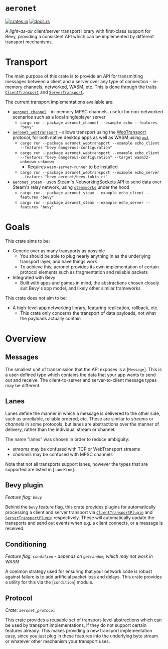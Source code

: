 # `aeronet`

[![crates.io](https://img.shields.io/crates/v/aeronet.svg)](https://crates.io/crates/aeronet)
[![docs.rs](https://img.shields.io/docsrs/aeronet)](https://docs.rs/aeronet)

A *light-as-air* client/server transport library with first-class support for Bevy, providing a
consistent API which can be implemented by different transport mechanisms.

# Transport

The main purpose of this crate is to provide an API for transmitting messages between a client and
a server over any type of connection - in-memory channels, networked, WASM, etc. This is done
through the traits [`ClientTransport`] and [`ServerTransport`].

The current transport implementations available are:
* [`aeronet_channel`](https://docs.rs/aeronet_channel) - in-memory MPSC channels, useful for
  non-networked scenarios such as a local singleplayer server
  * `cargo run --package aeronet_channel --example echo --features "bevy"`
* [`aeronet_webtransport`](https://docs.rs/aeronet_webtransport) - allows transport using the
  [WebTransport](https://www.w3.org/TR/webtransport/) protocol, for both native desktop apps as well
  as WASM using [`xwt`](https://docs.rs/xwt)
  * `cargo run --package aeronet_webtransport --example echo_client --features "bevy dangerous-configuration"`
  * `cargo run --package aeronet_webtransport --example echo_client --features "bevy dangerous-configuration" --target wasm32-unknown-unknown`
    * Requires `wasm-server-runner` to be installed
  * `cargo run --package aeronet_webtransport --example echo_server --features "bevy aeronet/bevy-tokio-rt"`
* [`aeronet_steam`](https://docs.rs/aeronet_steam) - uses Steam's
  [NetworkingSockets](https://partner.steamgames.com/doc/api/ISteamNetworkingSockets) API to send
  data over Steam's relay network, using [`steamworks`](https://docs.rs/steamworks) under the hood
  * `cargo run --package aeronet_steam --example echo_client --features "bevy"`
  * `cargo run --package aeronet_steam --example echo_server --features "bevy"`

# Goals

This crate aims to be:
* Generic over as many transports as possible
  * You should be able to plug nearly anything in as the underlying transport layer, and have things
    work
  * To achieve this, aeronet provides its own implementation of certain protocol elements such as
    fragmentation and reliable packets
* Integrated with Bevy
  * Built with apps and games in mind, the abstractions chosen closely suit Bevy's app model, and
    likely other similar frameworks

This crate does not aim to be:
* A high-level app networking library, featuring replication, rollback, etc.
  * This crate only concerns the transport of data payloads, not what the payloads actually contain

# Overview

## Messages

The smallest unit of transmission that the API exposes is a [`Message`]. This is a user-defined type
which contains the data that your app wants to send out and receive. The client-to-server and
server-to-client message types may be different.

## Lanes

Lanes define the manner in which a message is delivered to the other side, such as unreliable,
reliable ordered, etc. These are similar to *streams* or *channels* in some protocols, but lanes are
abstractions over the manner of delivery, rather than the individual stream or channel.

The name "lanes" was chosen in order to reduce ambiguity:
* *streams* may be confused with TCP or WebTransport streams
* *channels* may be confused with MPSC channels

Note that not all transports support lanes, however the types that are supported are listed in
[`LaneKind`].

## Bevy plugin

*Feature flag: `bevy`*

Behind the `bevy` feature flag, this crate provides plugins for automatically processing a client
and server transport via [`ClientTransportPlugin`] and [`ServerTransportPlugin`] respectively.
These will automatically update the transports and send out events when e.g. a client connects, or a
message is received.

## Conditioning

*Feature flag: `condition` - depends on `getrandom`, which may not work in WASM*

A common strategy used for ensuring that your network code is robust against failure is to add
artificial packet loss and delays. This crate provides a utility for this via the [`condition`]
module.

## Protocol

*Crate: `aeronet_protocol`*

This crate provides a reusable set of transport-level abstractions which can be used by transport
implementations, if they do not support certain features already. This makes providing a new
transport implementation easy, since you just plug in these features into the underlying byte stream
or whatever other mechanism your transport uses.

[`ClientTransport`]: crate::client::ClientTransport
[`ServerTransport`]: crate::server::ServerTransport
[`ClientTransportPlugin`]: crate::client::ClientTransportPlugin
[`ServerTransportPlugin`]: crate::server::ServerTransportPlugin
